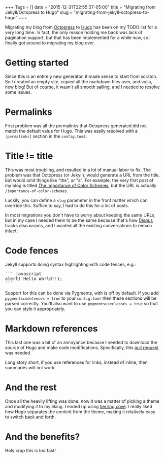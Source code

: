 +++
Tags = []
date = "2015-12-31T22:55:37-05:00"
title = "Migrating from Jekyll/Octopress to Hugo"
slug = "migrating-from-jekyll-octopress-to-hugo"
+++

Migrating my blog from [Octopress][1] to [Hugo][2] has been on my TODO list for a very long time.  In fact, the only reason holding me back was lack of pagination support, but that has been implemented for a while now, so I finally got around to migrating my blog over.

# Getting started

Since this is an entirely new generator, it made sense to start from scratch.  So I created an empty site, copied all the markdown files over, and voila, new blog!  But of course, it wasn't all smooth sailing, and I needed to resolve some issues.

<!--more-->

# Permalinks

First problem was all the permalinks that Octopress generated did not match the default value for Hugo.  This was easily resolved with a `[permalinks]` section in the `config.toml`.

# Title != title

This was most troubling, and resulted in a lot of manual labor to fix.  The problem was that Octopress (or Jekyll), would generate a URL from the title, but would omit things like "the", or "a".  For example, the very first post of my blog is titled [The Importance of Color Schemes][3], but the URL is actually `/importance-of-color-schemes`.

Luckily, you can define a `slug` parameter in the front matter which can override this.  Suffice to say, I had to do this for a lot of posts.

In most migrations you don't have to worry about keeping the same URLs, but in my case I needed them to be the same because that's how [Disqus][4] tracks discussions, and I wanted all the existing conversations to remain intact.

# Code fences

Jekyll supports doing syntax highlighting with code fences, e.g.:

<pre>
``` javascript
alert('Hello World'!);
```
</pre>

Support for this can be done via Pygments, with is off by default.  If you add `pygmentscodefences = true` to your `config.toml` then these sections will be parsed correctly.  You'll also want to use `pygmentsuseclasses = true` so that you can style it appropriately.

# Markdown references

This last one was a bit of an annoyance because I needed to download the source of Hugo and make code modifications.  Specifically, this [pull request][6] was needed.

Long story short, if you use references for links, instead of inline, then summaries will not work.

# And the rest

Once all the heavily lifting was done, now it was a matter of picking a theme and modifying it to my liking.  I ended up using [herring cove][5].  I really liked how Hugo separates the content from the theme, making it relatively easy to switch back and forth.

# And the benefits?

Holy crap this is too fast!

[1]: https://github.com/octopress/octopress
[2]: https://github.com/spf13/hugo
[3]: http://bling.github.io/blog/2008/09/11/importance-of-color-schemes/
[4]: http://www.disqus.com
[5]: https://github.com/bling/herring-cove
[6]: https://github.com/spf13/hugo/pull/1667
